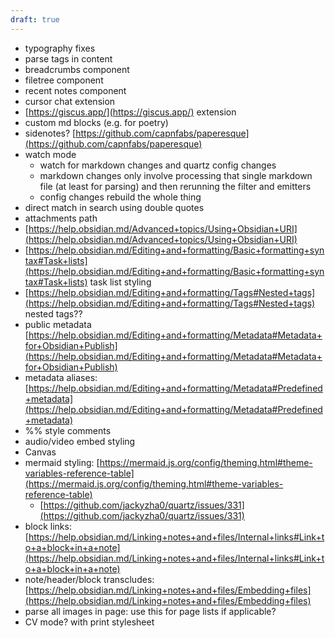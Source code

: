```yaml
---
draft: true
---
```


- typography fixes
- parse tags in content
- breadcrumbs component
- filetree component
- recent notes component
- cursor chat extension
- [https://giscus.app/](https://giscus.app/) extension
- custom md blocks (e.g. for poetry)
- sidenotes? [https://github.com/capnfabs/paperesque](https://github.com/capnfabs/paperesque)
- watch mode
	- watch for markdown changes and quartz config changes
	- markdown changes only involve processing that single markdown file (at least for parsing) and then rerunning the filter and emitters
	- config changes rebuild the whole thing
- direct match in search using double quotes
- attachments path
- [https://help.obsidian.md/Advanced+topics/Using+Obsidian+URI](https://help.obsidian.md/Advanced+topics/Using+Obsidian+URI)
- [https://help.obsidian.md/Editing+and+formatting/Basic+formatting+syntax#Task+lists](https://help.obsidian.md/Editing+and+formatting/Basic+formatting+syntax#Task+lists) task list styling
- [https://help.obsidian.md/Editing+and+formatting/Tags#Nested+tags](https://help.obsidian.md/Editing+and+formatting/Tags#Nested+tags) nested tags??
- public metadata [https://help.obsidian.md/Editing+and+formatting/Metadata#Metadata+for+Obsidian+Publish](https://help.obsidian.md/Editing+and+formatting/Metadata#Metadata+for+Obsidian+Publish)
- metadata aliases: [https://help.obsidian.md/Editing+and+formatting/Metadata#Predefined+metadata](https://help.obsidian.md/Editing+and+formatting/Metadata#Predefined+metadata)
- \%\% style comments
- audio/video embed styling
- Canvas
- mermaid styling: [https://mermaid.js.org/config/theming.html#theme-variables-reference-table](https://mermaid.js.org/config/theming.html#theme-variables-reference-table)
	- [https://github.com/jackyzha0/quartz/issues/331](https://github.com/jackyzha0/quartz/issues/331)
- block links: [https://help.obsidian.md/Linking+notes+and+files/Internal+links#Link+to+a+block+in+a+note](https://help.obsidian.md/Linking+notes+and+files/Internal+links#Link+to+a+block+in+a+note)
- note/header/block transcludes: [https://help.obsidian.md/Linking+notes+and+files/Embedding+files](https://help.obsidian.md/Linking+notes+and+files/Embedding+files)
- parse all images in page: use this for page lists if applicable?
- CV mode? with print stylesheet